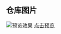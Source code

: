 ## 仓库图片

![预览效果](https://dbyxs.xyz:3006/uploads/21ed635034fe1f350aa92e14bc63e287)
<a href="https://dbyxs.xyz:3006/uploads/21ed635034fe1f350aa92e14bc63e287">点击预览</a>
